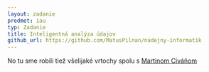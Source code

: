 ```yaml
---
layout: zadanie
predmet: iau
typ: Zadanie
title: Inteligentná analýza údajov
github_url: https://github.com/MatusPilnan/nadejny-informatik
---
```

No tu sme robili tiež všelijaké vrtochy spolu s [Martinom Civáňom](http://martincivan.github.io)